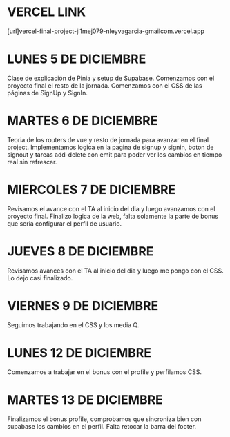 
# VERCEL LINK
[url]vercel-final-project-ji1mej079-nleyvagarcia-gmailcom.vercel.app


# LUNES 5 DE DICIEMBRE

Clase de explicación de Pinia y setup de Supabase. Comenzamos con el proyecto final el resto de la jornada. Comenzamos con el CSS de las páginas de SignUp y SignIn.

# MARTES 6 DE DICIEMBRE

Teoria de los routers de vue y resto de jornada para avanzar en el final project. Implementamos logica en la pagina de signup y signin, boton de signout y tareas add-delete con emit para poder ver los cambios en tiempo real sin refrescar.

# MIERCOLES 7 DE DICIEMBRE

Revisamos el avance con el TA al inicio del dia y luego avanzamos con el proyecto final. Finalizo logica de la web, falta solamente la parte de bonus que seria configurar el perfil de usuario.

# JUEVES 8 DE DICIEMBRE

Revisamos avances con el TA al inicio del dia y luego me pongo con el CSS. Lo dejo casi finalizado.

# VIERNES 9 DE DICIEMBRE

Seguimos trabajando en el CSS y los media Q.

# LUNES 12 DE DICIEMBRE

Comenzamos a trabajar en el bonus con el profile y perfilamos CSS.

# MARTES 13 DE DICIEMBRE

Finalizamos el bonus profile, comprobamos que sincroniza bien con supabase los cambios en el perfil. Falta retocar la barra del footer.
